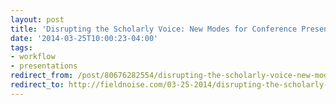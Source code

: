 ```yaml
---
layout: post 
title: 'Disrupting the Scholarly Voice: New Modes for Conference Presentation' 
date: '2014-03-25T10:00:23-04:00' 
tags: 
- workflow 
- presentations 
redirect_from: /post/80676282554/disrupting-the-scholarly-voice-new-modes-for/
redirect_to: http://fieldnoise.com/03-25-2014/disrupting-the-scholarly-voice-new-modes-for/
---
```



